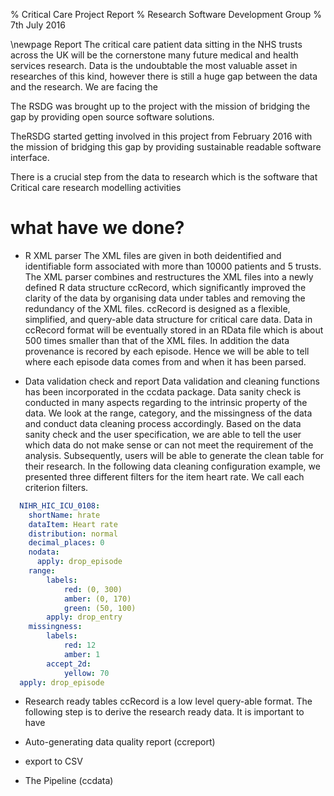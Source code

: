 % Critical Care Project Report
% Research Software Development Group
% 7th July 2016

\newpage
Report 
The critical care patient data sitting in the NHS trusts
across the UK will be the cornerstone many future medical and health services
research. Data is the undoubtable the most valuable asset in researches of this
kind, however there is still a huge gap between the data and the research. We
are facing the 

The RSDG was brought up to the project with the mission of bridging the gap by
providing open source software solutions. 


TheRSDG started getting involved in this project from February 2016 with the
mission of bridging this gap by providing sustainable readable software
interface. 

There is a crucial step from the data to research which is the software that
Critical care research modelling activities 


# what have we done?
* R XML parser
  The XML files are given in both deidentified and identifiable form
  associated with more than 10000 patients and 5 trusts. The XML parser
  combines and restructures the XML files into a newly defined R data
  structure ccRecord, which significantly improved the clarity of the data by
  organising data under tables and removing the redundancy of the XML files.
  ccRecord is designed as a flexible, simplified, and query-able data
  structure for critical care data. Data in ccRecord format will be
  eventually stored in an RData file which is about 500 times smaller than
  that of the XML files. In addition the data provenance is recored by each
  episode. Hence we will be able to tell where each episode data comes from
  and when it has been parsed.


* Data validation check and report
  Data validation and cleaning functions has been incorporated in the ccdata
  package. Data sanity check is conducted in many aspects regarding to the
  intrinsic property of the data. We look at the range, category, and the
  missingness of the data and conduct data cleaning process accordingly. Based
  on the data sanity check and the user specification, we are able to tell the
  user which data do not make sense or can not meet the requirement of the
  analysis. Subsequently, users will be able to generate the clean table for
  their research. In the following data cleaning configuration example, we
  presented three different filters for the item heart rate. We call each
  criterion filters.


   
```yaml
  NIHR_HIC_ICU_0108:
    shortName: hrate
    dataItem: Heart rate
    distribution: normal
    decimal_places: 0
    nodata:
      apply: drop_episode
    range:
        labels:
            red: (0, 300)
            amber: (0, 170) 
            green: (50, 100)
        apply: drop_entry
    missingness:
        labels:
            red: 12
            amber: 1
        accept_2d:
            yellow: 70 
  apply: drop_episode 
```
  



* Research ready tables
  ccRecord is a low level query-able format. The following step is to derive
  the research ready data. It is important to have 


* Auto-generating data quality report (ccreport)

* export to CSV 
* The Pipeline (ccdata)



